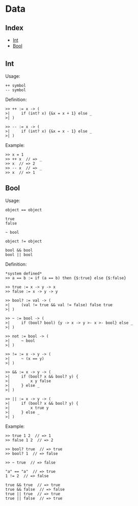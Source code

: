 # Data

## Index
- [Int](#int)
- [Bool](#bool)

<a id = "int"></a>
## Int
Usage:
```
++ symbol
-- symbol
```

Definition:
```
>> ++ := x -> (
>|     if (int? x) {&x = x + 1} else _
>| )

>> -- := x -> (
>|     if (int? x) {&x = x - 1} else _
>| )
```

Example:
```
>> x = 1
>> ++ x  // => _
>> x  // => 2
>> -- x  // => _
>> x  // => 1
```

<a id = "bool"></a>
## Bool
Usage:
```
object == object

true
false

~ bool

object != object

bool && bool
bool || bool
```

Definition:
```
*system defined*
>> a == b := if (a == b) then {$:true} else {$:false}

>> true := x -> y -> x
>> false := x -> y -> y

>> bool? := val -> (
>|     (val != true && val != false) false true
>| )

>> ~ := bool -> (
>|     if (bool? bool) {y -> x -> y >- x >- bool} else _
>| )

>> not := bool -> (
>|     ~ bool
>| )

>> != := x -> y -> (
>|     ~ (x == y)
>| )

>> && := x -> y -> (
>|     if (bool? x && bool? y) {
>|         x y false
>|     } else _
>| )

>> || := x -> y -> (
>|     if (bool? x && bool? y) {
>|         x true y
>|     } else _
>| )
```

Example:
```
>> true 1 2  // => 1
>> false 1 2  // => 2

>> bool? true  // => true
>> bool? 1  // => false

>> ~ true  // => false

"a" == "a"  // => true
1 != 2  // => false

true && true  // => true
true && false  // => false
true || true  // => true
true || false  // => true
```